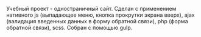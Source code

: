 Учебный проект - одностраничный сайт. Сделан с применением нативного js (выпадающее меню, кнопка прокрутки экрана вверх), ajax (валидация введенных данных в форму обратной связи), php (форма обратной связи), scss. Собран с помощью gulp.


